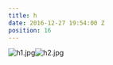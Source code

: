 ```yaml
---
title: h
date: 2016-12-27 19:54:00 Z
position: 16
---
```


![h1.jpg](/uploads/h1.jpg)![h2.jpg](/uploads/h2.jpg)